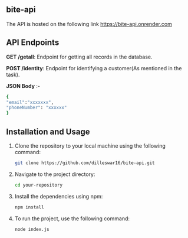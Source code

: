 ## bite-api

The API is hosted on the following link  https://bite-api.onrender.com

## API Endpoints

**GET /getall**: Endpoint for getting all records in the database.


**POST /identity**: Endpoint for identifying a customer(As mentioned in the task).

**JSON Body** :-
```bash
{
"email":"xxxxxxx",
"phoneNumber": "xxxxxx"
}
```


## Installation and Usage

1. Clone the repository to your local machine using the following command:
   ```bash
   git clone https://github.com/dilleswar16/bite-api.git

2. Navigate to the project directory:
   ```bash
   cd your-repository
   
3. Install the dependencies using npm:
   ```bash
   npm install
4. To run the project, use the following command:
   ```bash
   node index.js
